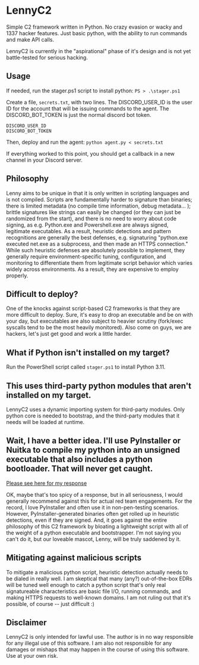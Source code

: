 # LennyC2
Simple C2 framework written in Python. No crazy evasion or wacky and 1337 hacker features. Just basic python, with the ability to run commands and make API calls.

LennyC2 is currently in the "aspirational" phase of it's design and is not yet battle-tested for serious hacking.

## Usage
If needed, run the stager.ps1 script to install python:
`PS > .\stager.ps1`

Create a file, `secrets.txt`, with two lines. The DISCORD_USER_ID is the user ID for the account that will be issuing commands to the agent. The DISCORD_BOT_TOKEN is just the normal discord bot token.
```
DISCORD_USER_ID
DISCORD_BOT_TOKEN
```

Then, deploy and run the agent:
`python agent.py < secrets.txt`

If everything worked to this point, you should get a callback in a new channel in your Discord server.

## Philosophy
Lenny aims to be unique in that it is only written in scripting languages and is not compiled. Scripts are fundamentally harder to signature than binaries; there is limited metadata (no compile time information, debug metadata... ); brittle signatures like strings can easily be changed (or they can just be randomized from the start), and there is no need to worry about code signing, as e.g. Python.exe and Powershell.exe are always signed, legitimate executables. As a result, heuristic detections and pattern recognitions are generally the best defenses, e.g. signaturing "python.exe executed net.exe as a subprocess, and then made an HTTPS connection." While such heuristic defenses are absolutely possible to implement, they generally require environment-specific tuning, configuration, and monitoring to differentiate them from legitimate script behavior which varies widely across environments. As a result, they are expensive to employ properly. 

## Difficult to deploy?
One of the knocks against script-based C2 frameworks is that they are more difficult to deploy. Sure, it's easy to drop an executable and be on with your day, but executables are also subject to heavier scrutiny (fork/exec syscalls tend to be the most heavily monitored). Also come on guys, we are hackers, let's just get good and work a little harder.

## What if Python isn't installed on my target?
Run the PowerShell script called `stager.ps1` to install Python 3.11.

## This uses third-party python modules that aren't installed on my target.
LennyC2 uses a dynamic importing system for third-party modules. Only python core is needed to bootstrap, and the third-party modules that it needs will be loaded at runtime.

## Wait, I have a better idea. I'll use PyInstaller or Nuitka to compile my python into an unsigned executable that also includes a python bootloader. That will never get caught.
[Please see here for my response](https://www.youtube.com/watch?v=5hfYJsQAhl0)

OK, maybe that's too spicy of a response, but in all seriousness, I would generally recommend against this for actual red team engagements. For the record, I love PyInstaller and often use it in non-pen-testing scenarios. However, PyInstaller-generated binaries often get rolled up in heuristic detections, even if they are signed. And, it goes against the entire philosophy of this C2 framework by bloating a lightweight script with all of the weight of a python executable and bootstrapper. I'm not saying you can't do it, but our loveable mascot, Lenny, will be truly saddened by it.

## Mitigating against malicious scripts
To mitigate a malicious python script, heuristic detection actually needs to be dialed in really well. I am skeptical that many (any?) out-of-the-box EDRs will be tuned well enough to catch a python script that's only real signatureable characteristics are basic file I/O, running commands, and making HTTPS requests to well-known domains. I am not ruling out that it's possible, of course -- just difficult :)

## Disclaimer
LennyC2 is only intended for lawful use. The author is in no way responsible for any illegal use of this software. I am also not responsible for any damages or mishaps that may happen in the course of using this software. Use at your own risk.

